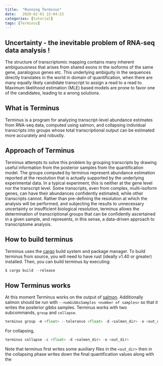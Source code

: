 ```yaml
---
title:  "Running Terminus"
date:   2020-02-01 15:04:23
categories: [tutorial]
tags: [Terminus]
---
```


## Uncertainty - the inevitable problem of RNA-seq data analysis !

The structure of transcriptomic mapping contains many inherent ambiguousness that arises from shared exons in 
the isoforms of the same gene, paralogous genes etc. This underlying ambiguity in the sequences directly translates
in the world in domain of quantification, when there are many equally likely candidate transcript to assign a read to 
a read to. Maximum likelihood estimation (MLE) based models are prone to favor one of the candidates, leading to a
wrong solutions. 


## What is Terminus

Terminus is a program for analyzing transcript-level abundance estimates from RNA-seq data, computed using salmon, and collapsing individual transcripts into groups whose total transcriptional output can be estimated more accurately and robustly.


## Approach of Terminus

Terminus attempts to solve this problem by grouping transcripts by drawing useful information from the posterior
samples from the quantification model. The groups computed by terminus represent abundance estimation reported at the resolution that is actually supported by the underlying experimental data. In a typical experiment, this is neither at the gene level nor the transcript level. Some transcripts, even from complex, multi-isoform genes, can have their abundances confidently estimated, while other transcripts cannot. Rather than pre-defining the resolution at which the analysis will be performed, and subjecting the results to unnecessary uncertainty or insufficient biological resolution, terminus allows the determination of transcriptional groups that can be confidently ascertained in a given sample, and represents, in this sense, a data-driven approach to transcriptome analysis.

## How to build terminus

Terminus uses the [cargo](https://github.com/rust-lang/cargo) build system and package manager. To build terminus from source, you will need to have rust (ideally v1.40 or greater) installed. Then, you can build terminus by executing:
```python
$ cargo build --release
```

## How Terminus works
At this moment Terminus works on the output of [salmon](https://github.com/COMBINE-lab/salmon). Additionally 
salmon should be run with `--numGibbsSamples <number of samples>` so that it writes the posterior gibbs samples. Terminus
works with two subcommands, `group` and `collapse`.
```python
terminus group -m <float> --tolerance <float> -d <salmon_dir> -o <out_dir>
```
For collapsing,

```python
terminus collapse -c <float> -d <salmon_dir> -o <out_dir>
```

Note that terminus first writes some auxiliary files in the `<out_dir>` then in the collapsing phase writes down the final
quantification values along with the